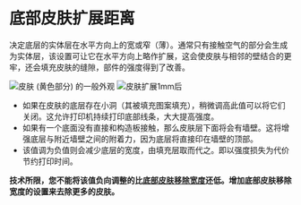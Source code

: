 底部皮肤扩展距离
====
决定底层的实体层在水平方向上的宽或窄（薄）。通常只有接触空气的部分会生成为实体层，该设置可让它在水平方向上略作扩展，这会使皮肤与相邻的壁结合的更牢，还会填充皮肤的缝隙，部件的强度得到了改善。

<!--screenshot {
"image_path": "skin_preshrink_original.png",
"models": [{"script": "stature_symmetrical.scad"}],
"camera_position": [104, -7, 4],
"settings": {
"wall_line_count": 0,
"infill_wall_line_count": 1,
"bottom_skin_preshrink": 0,
"top_skin_preshrink": 0,
"bottom_skin_expand_distance": 0,
"top_skin_expand_distance": 0,
"max_skin_angle_for_expansion": 89
},
"colours": 32
}-->
<!--screenshot {
"image_path": "expand_skins_expand_distance_1mm.png",
"models": [{"script": "stature_symmetrical.scad"}],
"camera_position": [104, -7, 4],
"settings": {
"wall_line_count": 0,
"infill_wall_line_count": 1,
"bottom_skin_expand_distance": 1,
"top_skin_expand_distance": 1,
"max_skin_angle_for_expansion": 89
},
"colours": 32
}-->
![皮肤 (黄色部分) 的一般外观](../images/skin_preshrink_original.png)
![皮肤扩展1mm后](../images/expand_skins_expand_distance_1mm.png)

* 如果在皮肤的底层存在小洞（其被填充图案填充），稍微调高此值可以将它们关闭。这允许打印机持续打印底部线条，大大提高强度。
* 如果有一个底面没有直接和构造板接触，那么皮肤层下面将会有墙壁。这将增强底层与附近墙壁之间的附着力，因为底层将直接印在墙壁的顶部。
* 该值调为负值则会减少底层的宽度，由填充层取而代之。即以强度损失为代价节约打印时间。

**技术所限，您不能将该值负向调整的比[底部皮肤移除宽度](bottom_skin_preshrink.md)还低。增加底部皮肤移除宽度的设置来去除更多的皮肤。**
